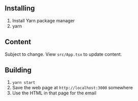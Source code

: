 ## Installing

1. Install Yarn package manager
2. yarn

## Content
Subject to change.
View `src/App.tsx` to update content.



## Building

1. `yarn start`
2. Save the web page at `http://localhost:3000` somewhere
3. Use the HTML in that page for the email
